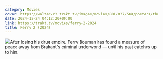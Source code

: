 ```yaml
---
category: Movies
cover: https://walter-r2.trakt.tv/images/movies/001/037/509/posters/thumb/c34801a400.jpg.webp
date: 2024-12-24 04:12:20+00:00
link: https://trakt.tv/movies/ferry-2-2024
title: Ferry 2 (2024)
---
```


![](https://walter-r2.trakt.tv/images/movies/001/037/509/fanarts/thumb/e46b476ac7.jpg)After losing his drug empire, Ferry Bouman has found a measure of peace away from Brabant's criminal underworld — until his past catches up to him.
